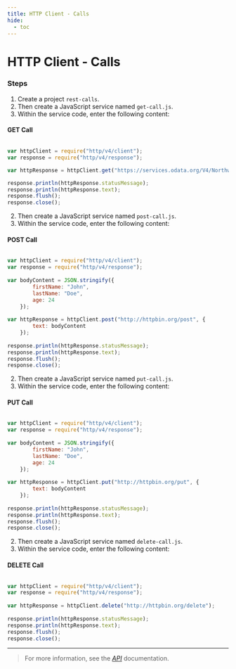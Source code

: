 ```yaml
---
title: HTTP Client - Calls
hide:
  - toc
---
```


HTTP Client - Calls
===

### Steps


1. Create a project `rest-calls`.
2. Then create a JavaScript service named `get-call.js`.
3. Within the service code, enter the following content:

#### GET Call

```javascript

var httpClient = require("http/v4/client");
var response = require("http/v4/response");

var httpResponse = httpClient.get("https://services.odata.org/V4/Northwind/Northwind.svc/");

response.println(httpResponse.statusMessage);
response.println(httpResponse.text);
response.flush();
response.close();

```

2. Then create a JavaScript service named `post-call.js`.
3. Within the service code, enter the following content:

#### POST Call


```javascript

var httpClient = require("http/v4/client");
var response = require("http/v4/response");
	
var bodyContent = JSON.stringify({
		firstName: "John",
		lastName: "Doe",
		age: 24
	});
	
var httpResponse = httpClient.post("http://httpbin.org/post", {
	    text: bodyContent
	});
	
response.println(httpResponse.statusMessage);
response.println(httpResponse.text);
response.flush();
response.close();

```

2. Then create a JavaScript service named `put-call.js`.
3. Within the service code, enter the following content:

#### PUT Call


```javascript

var httpClient = require("http/v4/client");
var response = require("http/v4/response");
	
var bodyContent = JSON.stringify({
		firstName: "John",
		lastName: "Doe",
		age: 24
	});
	
var httpResponse = httpClient.put("http://httpbin.org/put", {
	    text: bodyContent
	});
	
response.println(httpResponse.statusMessage);
response.println(httpResponse.text);
response.flush();
response.close();

```
2. Then create a JavaScript service named `delete-call.js`.
3. Within the service code, enter the following content:

#### DELETE Call

```javascript

var httpClient = require("http/v4/client");
var response = require("http/v4/response");
	
var httpResponse = httpClient.delete("http://httpbin.org/delete");
	
response.println(httpResponse.statusMessage);
response.println(httpResponse.text);
response.flush();
response.close();

```

---

> For more information, see the *[API](../../api/)* documentation.
